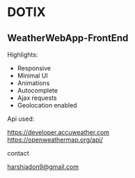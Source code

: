 # DOTIX
## WeatherWebApp-FrontEnd

Highlights:
- Responsive
- Minimal UI
- Animations
- Autocomplete
- Ajax requests
- Geolocation enabled


 
Api used:

https://developer.accuweather.com  
https://openweathermap.org/api/

contact

harshjadon9@gmail.com

